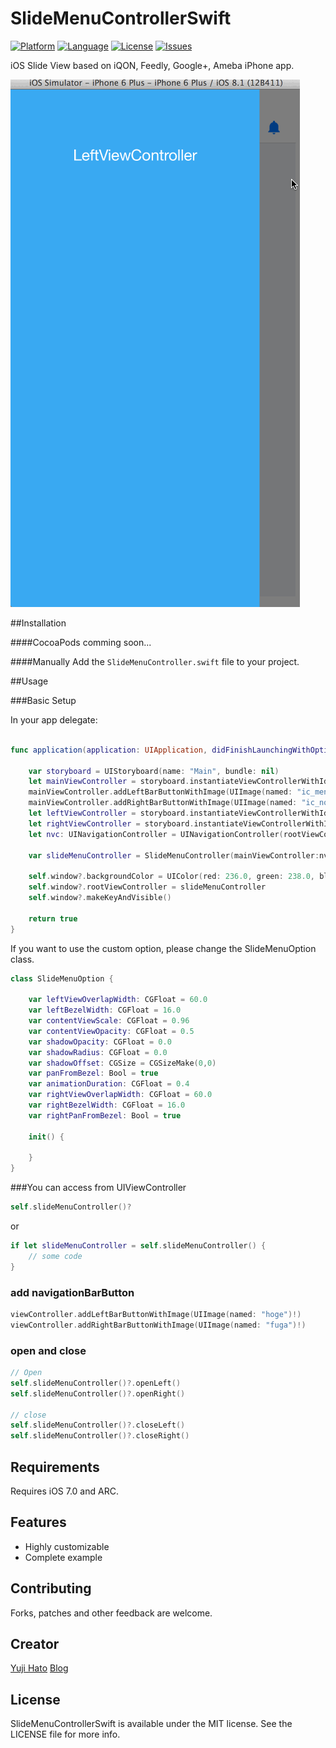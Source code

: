 SlideMenuControllerSwift
========================

[![Platform](http://img.shields.io/badge/platform-ios-blue.svg?style=flat
)](https://developer.apple.com/iphone/index.action)
[![Language](http://img.shields.io/badge/language-swift-brightgreen.svg?style=flat
)](https://developer.apple.com/swift)
[![License](http://img.shields.io/badge/license-MIT-lightgrey.svg?style=flat
)](http://mit-license.org)
[![Issues](https://img.shields.io/github/issues/dekatotoro/SlideMenuControllerSwift.svg?style=flat
)](https://github.com/dekatotoro/SlideMenuControllerSwift/issues?state=open)



iOS Slide View based on iQON, Feedly, Google+, Ameba iPhone app.

![sample](Screenshots/SlideMenuControllerSwift.gif)

##Installation

####CocoaPods
comming soon...

####Manually
Add the `SlideMenuController.swift` file to your project. 

##Usage

###Basic Setup

In your app delegate:

```swift

func application(application: UIApplication, didFinishLaunchingWithOptions launchOptions: [NSObject: AnyObject]?) -> Bool {

    var storyboard = UIStoryboard(name: "Main", bundle: nil)
    let mainViewController = storyboard.instantiateViewControllerWithIdentifier("MainViewController") as MainViewController
    mainViewController.addLeftBarButtonWithImage(UIImage(named: "ic_menu_black_24dp")!)
    mainViewController.addRightBarButtonWithImage(UIImage(named: "ic_notifications_black_24dp")!)    
    let leftViewController = storyboard.instantiateViewControllerWithIdentifier("LeftViewController") as LeftViewController
    let rightViewController = storyboard.instantiateViewControllerWithIdentifier("RightViewController") as RightViewController
    let nvc: UINavigationController = UINavigationController(rootViewController: mainViewController)

    var slideMenuController = SlideMenuController(mainViewController:nvc, leftMenuViewController: leftViewController, rightMenuViewController: rightViewController)

    self.window?.backgroundColor = UIColor(red: 236.0, green: 238.0, blue: 241.0, alpha: 1.0)
    self.window?.rootViewController = slideMenuController
    self.window?.makeKeyAndVisible()

    return true
}
```

If you want to use the custom option, please change the SlideMenuOption class.

```swift
class SlideMenuOption {
    
    var leftViewOverlapWidth: CGFloat = 60.0
    var leftBezelWidth: CGFloat = 16.0
    var contentViewScale: CGFloat = 0.96
    var contentViewOpacity: CGFloat = 0.5
    var shadowOpacity: CGFloat = 0.0
    var shadowRadius: CGFloat = 0.0
    var shadowOffset: CGSize = CGSizeMake(0,0)
    var panFromBezel: Bool = true
    var animationDuration: CGFloat = 0.4
    var rightViewOverlapWidth: CGFloat = 60.0
    var rightBezelWidth: CGFloat = 16.0
    var rightPanFromBezel: Bool = true
    
    init() {
        
    }
}
```

###You can access from UIViewController

```swift
self.slideMenuController()?
```
or
```swift
if let slideMenuController = self.slideMenuController() {
    // some code
}
```
### add navigationBarButton 
```swift
viewController.addLeftBarButtonWithImage(UIImage(named: "hoge")!)
viewController.addRightBarButtonWithImage(UIImage(named: "fuga")!)
```

### open and close
```swift
// Open
self.slideMenuController()?.openLeft()
self.slideMenuController()?.openRight()

// close
self.slideMenuController()?.closeLeft()
self.slideMenuController()?.closeRight()
```

## Requirements
Requires iOS 7.0 and ARC.

## Features
- Highly customizable
- Complete example


## Contributing

Forks, patches and other feedback are welcome.

## Creator

[Yuji Hato](https://github.com/dekatotoro) 
[Blog](http://buzzmemo.blogspot.jp/)

## License

SlideMenuControllerSwift is available under the MIT license. See the LICENSE file for more info.
